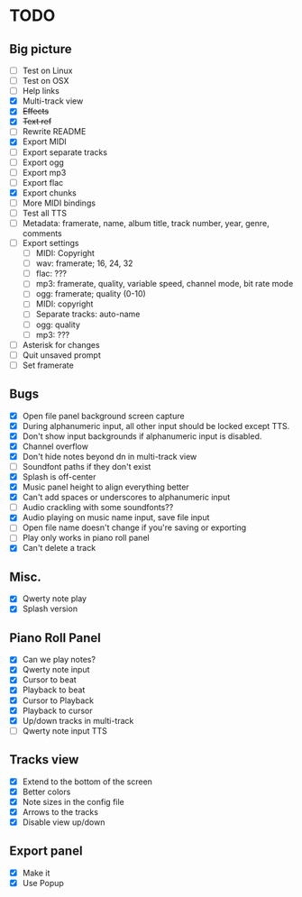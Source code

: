 # TODO

## Big picture

- [ ] Test on Linux
- [ ] Test on OSX
- [ ] Help links
- [x] Multi-track view
- [x] ~~Effects~~
- [x] ~~Text ref~~
- [ ] Rewrite README
- [x] Export MIDI
- [ ] Export separate tracks
- [ ] Export ogg
- [ ] Export mp3
- [ ] Export flac
- [x] Export chunks
- [ ] More MIDI bindings
- [ ] Test all TTS
- [ ] Metadata: framerate, name, album title, track number, year, genre, comments
- [ ] Export settings
  - [ ] MIDI: Copyright
  - [ ] wav: framerate; 16, 24, 32
  - [ ] flac: ???
  - [ ] mp3: framerate, quality, variable speed, channel mode, bit rate mode
  - [ ] ogg: framerate; quality (0-10)
  - [ ] MIDI: copyright
  - [ ] Separate tracks: auto-name
  - [ ] ogg: quality
  - [ ] mp3: ???
- [ ] Asterisk for changes
- [ ] Quit unsaved prompt
- [ ] Set framerate

## Bugs

- [x] Open file panel background screen capture
- [x] During alphanumeric input, all other input should be locked except TTS.
- [x] Don't show input backgrounds if alphanumeric input is disabled.
- [x] Channel overflow
- [x] Don't hide notes beyond dn in multi-track view
- [ ] Soundfont paths if they don't exist
- [x] Splash is off-center
- [x] Music panel height to align everything better
- [x] Can't add spaces or underscores to alphanumeric input
- [ ] Audio crackling with some soundfonts??
- [x] Audio playing on music name input, save file input
- [ ] Open file name doesn't change if you're saving or exporting
- [ ] Play only works in piano roll panel
- [x] Can't delete a track

## Misc.

- [x] Qwerty note play
- [x] Splash version

## Piano Roll Panel

- [x] Can we play notes?
- [x] Qwerty note input
- [x] Cursor to beat
- [x] Playback to beat
- [x] Cursor to Playback
- [x] Playback to cursor
- [x] Up/down tracks in multi-track
- [ ] Qwerty note input TTS

## Tracks view

- [x] Extend to the bottom of the screen
- [x] Better colors
- [x] Note sizes in the config file
- [x] Arrows to the tracks
- [x] Disable view up/down

## Export panel

- [x] Make it
- [x] Use Popup